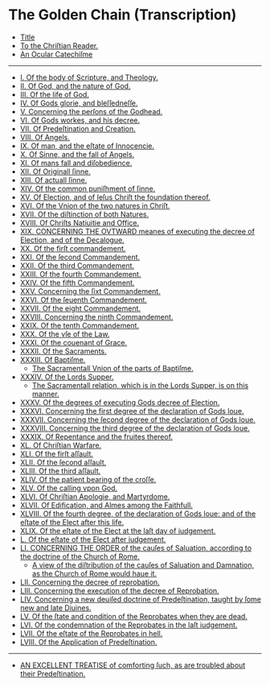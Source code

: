 # The Golden Chain (Transcription)

- [Title](1-title.md)
- [To the Chriſtian Reader.](2-to-the-christian-reader.md)
- [An Ocular Catechiſme](3-ocular-catechism.md)

---

- [I. Of the body of Scripture, and Theology.](4-body-of-scripture-theology.md)
- [II. Of God, and the nature of God.](5-god-nature-of-god.md)
- [III. Of the life of God.](6-life-of-god.md)
- [IV. Of Gods glorie, and bleſſedneſſe.](7-gods-glory-blessedness.md)
- [V. Concerning the perſons of the Godhead.](8-concerning-persons-godhead.md)
- [VI. Of Gods workes, and his decree.](9-gods-works-his-decree.md)
- [VII. Of Predeſtination and Creation.]()
- [VIII. Of Angels.]()
- [IX. Of man, and the eſtate of Innocencie.]()
- [X. Of Sinne, and the fall of Angels.]()
- [XI. Of mans fall and diſobedience.]()
- [XII. Of Originall ſinne.]()
- [XIII. Of actuall ſinne.]()
- [XIV. Of the common puniſhment of ſinne.]()
- [XV. Of Election, and of Ieſus Chriſt the foundation thereof.]()
- [XVI. Of the Vnion of the two natures in Chriſt.]()
- [XVII. Of the diſtinction of both Natures.]()
- [XVIII. Of Chriſts Natiuitie and Office.]()
- [XIX. CONCERNING THE OVTWARD meanes of executing the decree of Election, and of the Decalogue.]()
- [XX. Of the firſt commandement.]()
- [XXI. Of the ſecond Commandement.]()
- [XXII. Of the third Commandement.]()
- [XXIII. Of the fourth Commandement.]()
- [XXIV. Of the fifth Commandement.]()
- [XXV. Concerning the ſixt Commandement.]()
- [XXVI. Of the ſeuenth Commandement.]()
- [XXVII. Of the eight Commandement.]()
- [XXVIII. Concerning the ninth Commandement.]()
- [XXIX. Of the tenth Commandement.]()
- [XXX. Of the vſe of the Law.]()
- [XXXI. Of the couenant of Grace.]()
- [XXXII. Of the Sacraments.]()
- [XXXIII. Of Baptiſme.]()
  - [The Sacramentall Vnion of the parts of Baptiſme.]()
- [XXXIV. Of the Lords Supper.]()
  - [The Sacramentall relation, which is in the Lords Supper, is on this manner.]()
- [XXXV. Of the degrees of executing Gods decree of Election.]()
- [XXXVI. Concerning the first degree of the declaration of Gods loue.]()
- [XXXVII. Concerning the ſecond degree of the declaration of Gods loue.]()
- [XXXVIII. Concerning the third degree of the declaration of Gods loue.]()
- [XXXIX. Of Repentance and the fruites thereof.]()
- [XL. Of Chriſtian Warfare.]()
- [XLI. Of the firſt aſſault.]()
- [XLII. Of the ſecond aſſault.]()
- [XLIII. Of the third aſſault.]()
- [XLIV. Of the patient bearing of the croſſe.]()
- [XLV. Of the calling vpon God.]()
- [XLVI. Of Chriſtian Apologie, and Martyrdome.]()
- [XLVII. Of Edification, and Almes among the Faithfull.]()
- [XLVIII. Of the fourth degree, of the declaration of Gods loue: and of the eſtate of the Elect after this life.]()
- [XLIX. Of the eſtate of the Elect at the laſt day of iudgement.]()
- [L. Of the eſtate of the Elect after iudgement.]()
- [LI. CONCERNING THE ORDER of the cauſes of Saluation, according to the doctrine of the Church of Rome.]()
  - [A view of the diſtribution of the cauſes of Saluation and Damnation, as the Church of Rome would haue it.]()
- [LII. Concerning the decree of reprobation.]()
- [LIII. Concerning the execution of the decree of Reprobation.]()
- [LIV. Concerning a new deuiſed doctrine of Predeſtination, taught by ſome new and late Diuines.]()
- [LV. Of the ſtate and condition of the Reprobates when they are dead.]()
- [LVI. Of the condemnation of the Reprobates in the laſt iudgement.]()
- [LVII. Of the eſtate of the Reprobates in hell.]()
- [LVIII. Of the Application of Predeſtination.]()

---

- [AN EXCELLENT TREATISE of comforting ſuch, as are troubled about their Predeſtination.]()